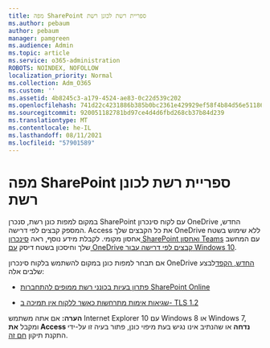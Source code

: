 ```yaml
---
title: מפה SharePoint ספריית רשת לכונן רשת
ms.author: pebaum
author: pebaum
manager: pamgreen
ms.audience: Admin
ms.topic: article
ms.service: o365-administration
ROBOTS: NOINDEX, NOFOLLOW
localization_priority: Normal
ms.collection: Adm_O365
ms.custom: ''
ms.assetid: 4b8245c3-a179-4524-ae83-0c22d539c202
ms.openlocfilehash: 741d22c4231886b385b0bc2361e429929ef58f4b84d56e51186f129fc5d07921
ms.sourcegitcommit: 920051182781bd97ce4d4d6fbd268cb37b84d239
ms.translationtype: MT
ms.contentlocale: he-IL
ms.lasthandoff: 08/11/2021
ms.locfileid: "57901589"
---
```

# <a name="map-a-sharepoint-library-to-a-network-drive"></a>מפה SharePoint ספריית רשת לכונן רשת

במקום למפות כונן רשת, סנכרן SharePoint עם לקוח סינכרון OneDrive החדש, המספק קבצים לפי דרישה. Access את כל הקבצים שלך OneDrive ללא שימוש בשטח אחסון מקומי. לקבלת מידע נוסף, ראה [סינכרון SharePoint ואחסון Teams](https://support.microsoft.com/office/sync-sharepoint-and-teams-files-with-your-computer-6de9ede8-5b6e-4503-80b2-6190f3354a88) עם המחשב שלך וחיסכון בשטח דיסק [עם OneDrive קבצים לפי דרישה עבור Windows 10](https://support.microsoft.com/office/save-disk-space-with-onedrive-files-on-demand-for-windows-10-0e6860d3-d9f3-4971-b321-7092438fb38e).

אם תבחר למפות כונן במקום להשתמש בלקוח סינכרון OneDrive [החדש, הקפד](https://support.microsoft.com/office/sync-sharepoint-and-teams-files-with-your-computer-6de9ede8-5b6e-4503-80b2-6190f3354a88)לבצע שלבים אלה:

- [פתרון בעיות בכונני רשת ממופים להתחברות SharePoint Online](https://docs.microsoft.com/sharepoint/support/administration/troubleshoot-mapped-network-drives)

- [שגיאות אימות מתרחשות כאשר ללקוח אין תמיכה ב- TLS 1.2](https://docs.microsoft.com/sharepoint/troubleshoot/administration/authentication-errors-tls12-support#network-drive-mapped-to-a-sharepoint-library)  

**הערה:** אם אתה משתמש Internet Explorer 10 עם Windows 8 או Windows 7, ומקבל **את Access נדחה** או שהנתיב אינו נגיש בעת מיפוי כונן, פתור בעיה זו על-ידי התקנת תיקון [חם זה](https://support.microsoft.com/topic/error-when-you-open-a-sharepoint-document-library-in-windows-explorer-or-map-a-network-drive-to-the-library-after-you-install-internet-explorer-10-96e640ba-059f-9b09-bb91-2a0319ee8b1d). 